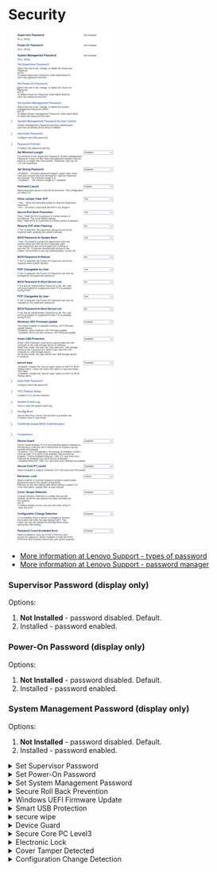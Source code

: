 # Security #

![](./img/thinkcentre_security.png)

 - [More information at Lenovo Support - types of password](https://support.lenovo.com/us/en/solutions/ht513634)
 - [More information at Lenovo Support - password manager](https://support.lenovo.com/us/en/solutions/ht103666-introduction-to-password-manager-thinkpad-thinkcentre-thinkstation)

### Supervisor Password (display only) ###

Options:

1.  **Not Installed** - password disabled. Default.
2.  Installed -  password enabled.

### Power-On Password (display only) ###

Options:

1. **Not Installed** - password disabled. Default.
2. Installed -  password enabled.

### System Management Password (display only) ###

Options:

1. **Not Installed** - password disabled. Default.
2. Installed -  password enabled.

<details><summary>Set Supervisor Password</summary>

Set, change, or delete the Supervisor Password.

?> To delete Supervisor Password, enter blank fields for each new password line item.

Enter and confirm new password.


</details>

<details><summary>Set Power-On Password</summary>

Set, change, or delete the Power-On Password.

?> To delete Power-On Password, enter blank fields for each new password line item.

Enter and confirm new password.


</details>

<details><summary>Set System Management Password</summary>

Set, change, or delete the System Management Password (SMP).

?> To delete System Management Password, enter blank fields for each new password line item.

Enter and confirm new password.


</details>

<details><summary>Secure Roll Back Prevention</summary>

Whether flashing BIOS to a previous or current version is prevented (NOT allowed).

Options:

1.  **Yes** - Flashing NOT allowed. Default.
1.  No - Flashing BIOS allowed.

| WMI Setting name | Values | Locked by SVP |
|:---|:---|:---|
| SecureRollBackPrevention | No, Yes |  |


</details>

<details><summary>Windows UEFI Firmware Update</summary>

Options:

1. **Enabled** - Default.
1. Disabled - BIOS will skip Windows UEFI firmware update.

| WMI Setting name | Values | Locked by SVP |
|:---|:---|:---|
| WindowsUEFIFirmwareUpdate | Disabled, Enabled |  |


</details>

<details><summary>Smart USB Protection</summary>

Block USB write access (copying data from computer to USB storage device) in Windows.

Options:

1.  **Disabled** - Default.
1.  Read Only - The user can copy data from USB to computer, but not from computer to USB.
1.  NO Access - The user cannot use USB storage device in Windows.

| WMI Setting name | Values | Locked by SVP |
|:---|:---|:---|
| SmartUSBProtection | Disabled, Read Only, No Access |  |


</details>

<details><summary>secure wipe</summary>

Hide or display the `secure wipe` option on the F12 BIOS Startup Menu.

Options:

1.  **Disabled** - hides `secure wipe` option. Default.
2.  Enabled - shows `secure wipe` option.

| WMI Setting name | Values | Locked by SVP |
|:---|:---|:---|
| securewipe | | yes |


</details>


<details><summary>Device Guard</summary>

Device Guard protects against malware by restricting the device across several technologies.   

Options:

1.  **Disabled** - Ethernet, USB, CD, and other boot methods are enabled. Default.
1.  Enabled - CPU Virtualization Technology，IOMMU (Intel VT-d, AMD-Vi),  Secure boot, and TPM are enabled. Ethernet, USB, CD, and other boot methods are disabled. Only SATA devices are allowed.

| WMI Setting name | Values | Locked by SVP |
|:---|:---|:---|
| DeviceGuard | Disabled, Enabled | yes |


</details>

<details><summary>Secure Core PC Level3</summary>

Whether to support Windows 10/11 Secured-core PCs' Level3:

1.  **Disabled** - Default.
2.  Enabled.

 - [More information at Microsoft Docs](https://docs.microsoft.com/en-us/windows-hardware/design/device-experiences/oem-highly-secure)


</details>

<details><summary>Electronic Lock</summary>

Whether to lock the chassis to prevent unauthorized physical access to the system components.

?> Effective on the next startup after BIOS setting is saved.

Options:

1.  **Disabled** - Default.
2.  Enabled.


</details>

<details><summary>Cover Tamper Detected</summary>

Chassis Intrusion Detection is a utility that can tell whether someone has opened the case (intruded into the chassis).

Options:

1.  **Disabled** - Default.
1.  Enabled.

?> If chassis tamper occurs, you can only clear this error by entering setup.

| WMI Setting name | Values | Locked by SVP |
|:---|:---|:---|
| CoverTamperDetected | Disabled, Enabled | yes |


</details>

<details><summary>Configuration Change Detection</summary>

Options:

1.  **Disabled** - Default.
2.  Enabled. When a device is installed or removed, the system will notify the user during POST.

?> This notice can only be cleared by entering BIOS setup, saving and then exiting.

| WMI Setting name | Values | Locked by SVP |
|:---|:---|:---|
| ConfigurationChangeDetection | Disabled, Enabled | yes |


</details>

